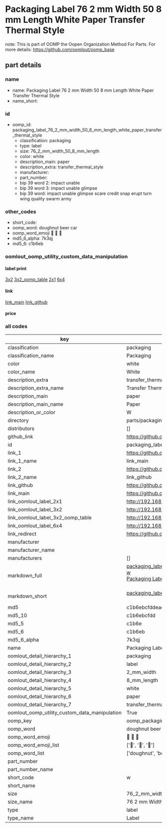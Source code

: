 # Packaging Label 76 2 mm Width 50 8 mm Length White Paper Transfer Thermal Style  

note: This is part of OOMP the Oopen Organization Method For Parts. For more details: https://github.com/oomlout/oomp_base

##  part details
  







### name
* name: Packaging Label 76 2 mm Width 50 8 mm Length White Paper Transfer Thermal Style
* name_short: 
### id
* oomp_id: packaging_label_76_2_mm_width_50_8_mm_length_white_paper_transfer_thermal_style
  * classification: packaging
  * type: label
  * size: 76_2_mm_width_50_8_mm_length
  * color: white
  * description_main: paper
  * description_extra: transfer_thermal_style
  * manufacturer: 
  * part_number: 
  * bip 39 word 2: impact unable
  * bip 39 word 3: impact unable glimpse
  * bip 39 word: impact unable glimpse scare credit snap erupt turn wing quality swarm army

### other_codes
* short_code: 
* oomp_word: doughnut beer car
* oomp_word_emoji :doughnut: :beer: :car:
* md5_6_alpha: 7k3qj
* md5_6: c1b6eb






### oomlout_oomp_utility_custom_data_manipulation
#### label print
[3x2](http://192.168.1.245:1112/?label=oomp%207k3qj)
[3x2_oomp_table](http://192.168.1.108:1112/?label=oomp%207k3qj)
[2x1](http://192.168.1.242:1112/?label=oomp%207k3qj)
[6x4](http://192.168.1.55:1112/?label=oomp%207k3qj)    

#### link

[link_main](https://github.com/oomlout/oomlout_oomp_version_1_messy/tree/main/parts/packaging_label_76_2_mm_width_50_8_mm_length_white_paper_transfer_thermal_style) [link_github](https://github.com/oomlout/oomlout_oomp_version_1_messy/tree/main/parts/packaging_label_76_2_mm_width_50_8_mm_length_white_paper_transfer_thermal_style)                             

#### price







### all codes 
| key | value |  
| --- | --- |  
| classification | packaging |  
| classification_name | Packaging |  
| color | white |  
| color_name | White |  
| description_extra | transfer_thermal_style |  
| description_extra_name | Transfer Thermal Style |  
| description_main | paper |  
| description_main_name | Paper |  
| description_or_color | W  |  
| directory | parts/packaging_label_76_2_mm_width_50_8_mm_length_white_paper_transfer_thermal_style |  
| distributors | [] |  
| github_link | https://github.com/oomlout/oomlout_oomp_part_src/tree/main/parts/packaging_label_76_2_mm_width_50_8_mm_length_white_paper_transfer_thermal_style |  
| id | packaging_label_76_2_mm_width_50_8_mm_length_white_paper_transfer_thermal_style |  
| link_1 | https://github.com/oomlout/oomlout_oomp_version_1_messy/tree/main/parts/packaging_label_76_2_mm_width_50_8_mm_length_white_paper_transfer_thermal_style |  
| link_1_name | link_main |  
| link_2 | https://github.com/oomlout/oomlout_oomp_version_1_messy/tree/main/parts/packaging_label_76_2_mm_width_50_8_mm_length_white_paper_transfer_thermal_style |  
| link_2_name | link_github |  
| link_github | https://github.com/oomlout/oomlout_oomp_version_1_messy/tree/main/parts/packaging_label_76_2_mm_width_50_8_mm_length_white_paper_transfer_thermal_style |  
| link_main | https://github.com/oomlout/oomlout_oomp_version_1_messy/tree/main/parts/packaging_label_76_2_mm_width_50_8_mm_length_white_paper_transfer_thermal_style |  
| link_oomlout_label_2x1 | http://192.168.1.242:1112/?label=oomp%207k3qj |  
| link_oomlout_label_3x2 | http://192.168.1.245:1112/?label=oomp%207k3qj |  
| link_oomlout_label_3x2_oomp_table | http://192.168.1.108:1112/?label=oomp%207k3qj |  
| link_oomlout_label_6x4 | http://192.168.1.55:1112/?label=oomp%207k3qj |  
| link_redirect | https://github.com/oomlout/oomlout_oomp_version_1_messy/tree/main/parts/packaging_label_76_2_mm_width_50_8_mm_length_white_paper_transfer_thermal_style |  
| manufacturer |  |  
| manufacturer_name |  |  
| manufacturers | [] |  
| markdown_full | [packaging_label_76_2_mm_width_50_8_mm_length_white_paper_transfer_thermal_style](none)<br>[w](none)<br>[Packaging Label 76 2 Mm Width 50 8 Mm Length White Paper Transfer Thermal Style](none)<br><br> |  
| markdown_short | [packaging_label_76_2_mm_width_50_8_mm_length_white_paper_transfer_thermal_style](none)<br><br> |  
| md5 | c1b6ebcfddeac99f35198c04c67b138e |  
| md5_10 | c1b6ebcfdd |  
| md5_5 | c1b6e |  
| md5_6 | c1b6eb |  
| md5_6_alpha | 7k3qj |  
| name | Packaging Label 76 2 mm Width 50 8 mm Length White Paper Transfer Thermal Style |  
| oomlout_detail_hierarchy_1 | packaging |  
| oomlout_detail_hierarchy_2 | label |  
| oomlout_detail_hierarchy_3 | 2_mm_width |  
| oomlout_detail_hierarchy_4 | 8_mm_length |  
| oomlout_detail_hierarchy_5 | white |  
| oomlout_detail_hierarchy_6 | paper |  
| oomlout_detail_hierarchy_7 | transfer_thermal_style |  
| oomlout_oomp_utility_custom_data_manipulation | True |  
| oomp_key | oomp_packaging_label_76_2_mm_width_50_8_mm_length_white_paper_transfer_thermal_style |  
| oomp_word | doughnut beer car |  
| oomp_word_emoji | :doughnut: :beer: :car: |  
| oomp_word_emoji_list | [':doughnut:', ':beer:', ':car:'] |  
| oomp_word_list | ['doughnut', 'beer', 'car'] |  
| part_number |  |  
| part_number_name |  |  
| short_code | w |  
| short_name |  |  
| size | 76_2_mm_width_50_8_mm_length |  
| size_name | 76 2 mm Width 50 8 mm Length |  
| type | label |  
| type_name | Label |  
